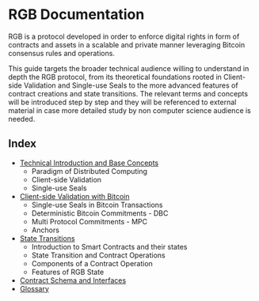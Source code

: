 # RGB Documentation

RGB is a protocol developed in order to enforce digital rights in form of contracts and assets in a scalable and private manner leveraging Bitcoin consensus rules and operations.

This guide targets the broader technical audience willing to understand in depth the RGB protocol, from its theoretical foundations rooted in Client-side Validation and Single-use Seals to the more advanced features of contract creations and state transitions. The relevant terms and concepts will be introduced step by step and they will be referenced to external material in case more detailed study by non computer science audience is needed.

## Index

* [Technical Introduction and Base Concepts](intro-tech.md)
  * Paradigm of Distributed Computing
  * Client-side Validation
  * Single-use Seals
* [Client-side Validation with Bitcoin](csv-w-btc.md)
  * Single-use Seals in Bitcoin Transactions
  * Deterministic Bitcoin Commitments - DBC
  * Multi Protocol Commitments - MPC
  * Anchors
* [State Transitions](state-transitions.md)
  * Introduction to Smart Contracts and their states
  * State Transition and Contract Operations
  * Components of a Contract Operation
  * Features of RGB State
* [Contract Schema and Interfaces](schema-interface.md)
* [Glossary](terminology/glossary.md)
